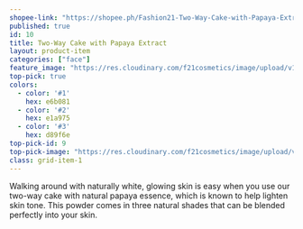 ```yaml
---
shopee-link: "https://shopee.ph/Fashion21-Two-Way-Cake-with-Papaya-Extract-i.26222223.826193915"
published: true
id: 10
title: Two-Way Cake with Papaya Extract
layout: product-item
categories: ["face"]
feature_image: "https://res.cloudinary.com/f21cosmetics/image/upload/v1492507395/twc-papaya.jpg"
top-pick: true
colors:
  - color: '#1'
    hex: e6b081
  - color: '#2'
    hex: e1a975
  - color: '#3'
    hex: d89f6e
top-pick-id: 9
top-pick-image: "https://res.cloudinary.com/f21cosmetics/image/upload/v1513242643/tp-papaya.jpg"
class: grid-item-1
---
```

Walking around with naturally white, glowing skin is easy when you use our two-way cake with natural papaya essence, which is known to help lighten skin tone. This powder comes in three natural shades that can be blended perfectly into your skin.
